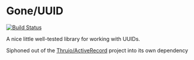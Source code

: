 Gone/UUID
===========

[![Build Status](https://travis-ci.org/Gone/UUID.svg?branch=master)](https://travis-ci.org/Gone/UUID) 

A nice little well-tested library for working with UUIDs.

Siphoned out of the [Thruio/ActiveRecord](https://github.com/Thruio/ActiveRecord) project into its own dependency

